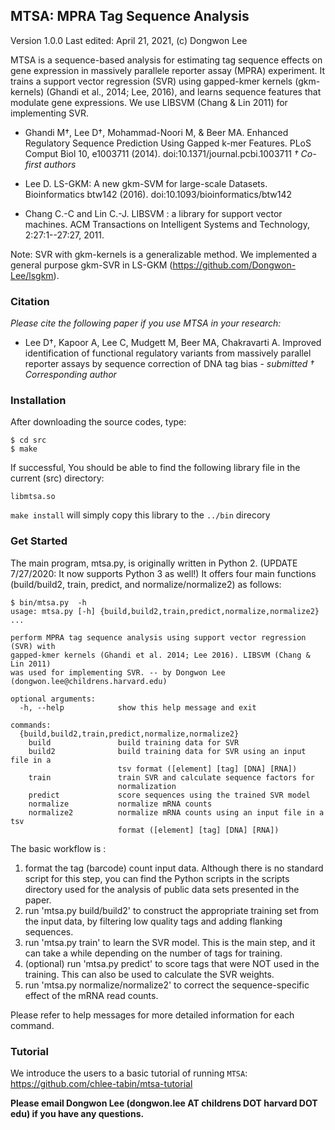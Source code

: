## MTSA: MPRA Tag Sequence Analysis

Version 1.0.0 Last edited: April 21, 2021, (c) Dongwon Lee

MTSA is a sequence-based analysis for estimating tag sequence effects on 
gene expression in massively parallele reporter assay (MPRA) experiment.
It trains a support vector regression (SVR) using gapped-kmer kernels (gkm-kernels)
(Ghandi et al., 2014; Lee, 2016), and learns sequence features that modulate
gene expressions. We use LIBSVM (Chang & Lin 2011) for implementing SVR.

* Ghandi M†, Lee D†, Mohammad-Noori M, & Beer MA. Enhanced Regulatory Sequence Prediction Using Gapped k-mer Features. PLoS Comput Biol 10, e1003711 (2014). doi:10.1371/journal.pcbi.1003711 *† Co-first authors*

* Lee D. LS-GKM: A new gkm-SVM for large-scale Datasets. Bioinformatics btw142 (2016). doi:10.1093/bioinformatics/btw142

* Chang C.-C and Lin C.-J. LIBSVM : a library for support vector machines. ACM Transactions on Intelligent Systems and Technology, 2:27:1--27:27, 2011.

Note: SVR with gkm-kernels is a generalizable method. We implemented a general purpose gkm-SVR in LS-GKM (https://github.com/Dongwon-Lee/lsgkm). 

### Citation

*Please cite the following paper if you use MTSA in your research:*

* Lee D†, Kapoor A, Lee C, Mudgett M, Beer MA, Chakravarti A. Improved identification of functional regulatory variants from massively parallel
reporter assays by sequence correction of DNA tag bias - *submitted* *† Corresponding author*

### Installation

After downloading the source codes, type:

    $ cd src
    $ make 

If successful, You should be able to find the following library file in the current (src) directory:

    libmtsa.so

`make install` will simply copy this library to the `../bin` direcory

### Get Started

The main program, mtsa.py, is originally written in Python 2. (UPDATE 7/27/2020: It now supports Python 3 as well!) 
It offers four main functions (build/build2, train, predict, and normalize/normalize2) as follows:

    $ bin/mtsa.py  -h
    usage: mtsa.py [-h] {build,build2,train,predict,normalize,normalize2} ...

    perform MPRA tag sequence analysis using support vector regression (SVR) with
    gapped-kmer kernels (Ghandi et al. 2014; Lee 2016). LIBSVM (Chang & Lin 2011)
    was used for implementing SVR. -- by Dongwon Lee
    (dongwon.lee@childrens.harvard.edu)

    optional arguments:
      -h, --help            show this help message and exit

    commands:
      {build,build2,train,predict,normalize,normalize2}
        build               build training data for SVR
        build2              build training data for SVR using an input file in a
                            tsv format ([element] [tag] [DNA] [RNA])
        train               train SVR and calculate sequence factors for
                            normalization
        predict             score sequences using the trained SVR model
        normalize           normalize mRNA counts
        normalize2          normalize mRNA counts using an input file in a tsv
                            format ([element] [tag] [DNA] [RNA])

The basic workflow is :

  1. format the tag (barcode) count input data. Although there is no standard script for this step, you can find the Python scripts in the scripts directory used for the analysis of public data sets presented in the paper.
  2. run 'mtsa.py build/build2' to construct the appropriate training set from the input data, by filtering low quality tags and adding flanking sequences.
  3. run 'mtsa.py train' to learn the SVR model. This is the main step, and it can take a while depending on the number of tags for training.
  4. (optional) run 'mtsa.py predict' to score tags that were NOT used in the training. This can also be used to calculate the SVR weights.
  5. run 'mtsa.py normalize/normalize2' to correct the sequence-specific effect of the mRNA read counts.

Please refer to help messages for more detailed information for each command.

### Tutorial

We introduce the users to a basic tutorial of running `MTSA`: https://github.com/chlee-tabin/mtsa-tutorial


**Please email Dongwon Lee (dongwon.lee AT childrens DOT harvard DOT edu) if you have any questions.**

